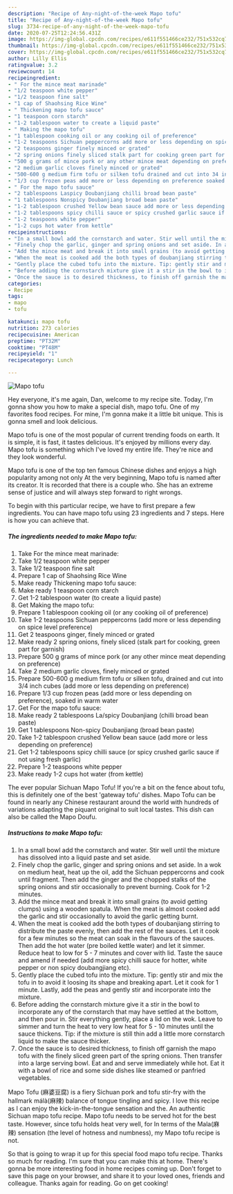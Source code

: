 ```yaml
---
description: "Recipe of Any-night-of-the-week Mapo tofu"
title: "Recipe of Any-night-of-the-week Mapo tofu"
slug: 3734-recipe-of-any-night-of-the-week-mapo-tofu
date: 2020-07-25T12:24:56.431Z
image: https://img-global.cpcdn.com/recipes/e611f551466ce232/751x532cq70/mapo-tofu-recipe-main-photo.jpg
thumbnail: https://img-global.cpcdn.com/recipes/e611f551466ce232/751x532cq70/mapo-tofu-recipe-main-photo.jpg
cover: https://img-global.cpcdn.com/recipes/e611f551466ce232/751x532cq70/mapo-tofu-recipe-main-photo.jpg
author: Lilly Ellis
ratingvalue: 3.2
reviewcount: 14
recipeingredient:
- " For the mince meat marinade"
- "1/2 teaspoon white pepper"
- "1/2 teaspoon fine salt"
- "1 cap of Shaohsing Rice Wine"
- " Thickening mapo tofu sauce"
- "1 teaspoon corn starch"
- "1-2 tablespoon water to create a liquid paste"
- " Making the mapo tofu"
- "1 tablespoon cooking oil or any cooking oil of preference"
- "1-2 teaspoons Sichuan peppercorns add more or less depending on spice level preference"
- "2 teaspoons ginger finely minced or grated"
- "2 spring onions finely sliced stalk part for cooking green part for garnish"
- "500 g grams of mince pork or any other mince meat depending on preference"
- "2 medium garlic cloves finely minced or grated"
- "500-600 g medium firm tofu or silken tofu drained and cut into 34 inch cubes add more or less depending on preference"
- "1/3 cup frozen peas add more or less depending on preference soaked in warm water"
- " For the mapo tofu sauce"
- "2 tablespoons Laspicy Doubanjiang chilli broad bean paste"
- "1 tablespoons Nonspicy Doubanjiang broad bean paste"
- "1-2 tablespoon crushed Yellow bean sauce add more or less depending on preference"
- "1-2 tablespoons spicy chilli sauce or spicy crushed garlic sauce if not using fresh garlic"
- "1-2 teaspoons white pepper"
- "1-2 cups hot water from kettle"
recipeinstructions:
- "In a small bowl add the cornstarch and water. Stir well until the mixture has dissolved into a liquid paste and set aside."
- "Finely chop the garlic, ginger and spring onions and set aside. In a wok on medium heat, heat up the oil, add the Sichuan peppercorns and cook until fragment. Then add the ginger and the chopped stalks of the spring onions and stir occasionally to prevent burning. Cook for 1-2 minutes."
- "Add the mince meat and break it into small grains (to avoid getting clumps) using a wooden spatula. When the meat is almost cooked add the garlic and stir occasionally to avoid the garlic getting burnt."
- "When the meat is cooked add the both types of doubanjiang stirring to distribute the paste evenly, then add the rest of the sauces. Let it cook for a few minutes so the meat can soak in the flavours of the sauces. Then add the hot water (pre boiled kettle water) and let it simmer. Reduce heat to low for 5 - 7 minutes and cover with lid. Taste the sauce and amend if needed (add more spicy chilli sauce for hotter, white pepper or non spicy doubangjiang etc)."
- "Gently place the cubed tofu into the mixture. Tip: gently stir and mix the tofu in to avoid it loosing its shape and breaking apart. Let it cook for 1 minute. Lastly, add the peas and gently stir and incorporate into the mixture."
- "Before adding the cornstarch mixture give it a stir in the bowl to incorporate any of the cornstarch that may have settled at the bottom, and then pour in. Stir everything gently, place a lid on the wok. Leave to simmer and turn the heat to very low heat for 5 - 10 minutes until the sauce thickens. Tip: if the mixture is still thin add a little more cornstarch liquid to make the sauce thicker."
- "Once the sauce is to desired thickness, to finish off garnish the mapo tofu with the finely sliced green part of the spring onions. Then transfer into a large serving bowl. Eat and and serve immediately while hot. Eat it with a bowl of rice and some side dishes like steamed or panfried vegetables."
categories:
- Recipe
tags:
- mapo
- tofu

katakunci: mapo tofu 
nutrition: 273 calories
recipecuisine: American
preptime: "PT32M"
cooktime: "PT48M"
recipeyield: "1"
recipecategory: Lunch

---
```



![Mapo tofu](https://img-global.cpcdn.com/recipes/e611f551466ce232/751x532cq70/mapo-tofu-recipe-main-photo.jpg)

Hey everyone, it's me again, Dan, welcome to my recipe site. Today, I'm gonna show you how to make a special dish, mapo tofu. One of my favorites food recipes. For mine, I'm gonna make it a little bit unique. This is gonna smell and look delicious.

Mapo tofu is one of the most popular of current trending foods on earth. It is simple, it is fast, it tastes delicious. It's enjoyed by millions every day. Mapo tofu is something which I've loved my entire life. They're nice and they look wonderful.

Mapo tofu is one of the top ten famous Chinese dishes and enjoys a high popularity among not only At the very beginning, Mapo tofu is named after its creator. It is recorded that there is a couple who. She has an extreme sense of justice and will always step forward to right wrongs.


To begin with this particular recipe, we have to first prepare a few ingredients. You can have mapo tofu using 23 ingredients and 7 steps. Here is how you can achieve that.

<!--inarticleads1-->

##### The ingredients needed to make Mapo tofu:

1. Take  For the mince meat marinade:
1. Take 1/2 teaspoon white pepper
1. Take 1/2 teaspoon fine salt
1. Prepare 1 cap of Shaohsing Rice Wine
1. Make ready  Thickening mapo tofu sauce:
1. Make ready 1 teaspoon corn starch
1. Get 1-2 tablespoon water (to create a liquid paste)
1. Get  Making the mapo tofu:
1. Prepare 1 tablespoon cooking oil (or any cooking oil of preference)
1. Take 1-2 teaspoons Sichuan peppercorns (add more or less depending on spice level preference)
1. Get 2 teaspoons ginger, finely minced or grated
1. Make ready 2 spring onions, finely sliced (stalk part for cooking, green part for garnish)
1. Prepare 500 g grams of mince pork (or any other mince meat depending on preference)
1. Take 2 medium garlic cloves, finely minced or grated
1. Prepare 500-600 g medium firm tofu or silken tofu, drained and cut into 3/4 inch cubes (add more or less depending on preference)
1. Prepare 1/3 cup frozen peas (add more or less depending on preference), soaked in warm water
1. Get  For the mapo tofu sauce:
1. Make ready 2 tablespoons La/spicy Doubanjiang (chilli broad bean paste)
1. Get 1 tablespoons Non-spicy Doubanjiang (broad bean paste)
1. Take 1-2 tablespoon crushed Yellow bean sauce (add more or less depending on preference)
1. Get 1-2 tablespoons spicy chilli sauce (or spicy crushed garlic sauce if not using fresh garlic)
1. Prepare 1-2 teaspoons white pepper
1. Make ready 1-2 cups hot water (from kettle)


The ever popular Sichuan Mapo Tofu! If you&#39;re a bit on the fence about tofu, this is definitely one of the best &#39;gateway tofu&#39; dishes. Mapo Tofu can be found in nearly any Chinese restaurant around the world with hundreds of variations adapting the piquant original to suit local tastes. This dish can also be called the Mapo Doufu. 

<!--inarticleads2-->

##### Instructions to make Mapo tofu:

1. In a small bowl add the cornstarch and water. Stir well until the mixture has dissolved into a liquid paste and set aside.
1. Finely chop the garlic, ginger and spring onions and set aside. In a wok on medium heat, heat up the oil, add the Sichuan peppercorns and cook until fragment. Then add the ginger and the chopped stalks of the spring onions and stir occasionally to prevent burning. Cook for 1-2 minutes.
1. Add the mince meat and break it into small grains (to avoid getting clumps) using a wooden spatula. When the meat is almost cooked add the garlic and stir occasionally to avoid the garlic getting burnt.
1. When the meat is cooked add the both types of doubanjiang stirring to distribute the paste evenly, then add the rest of the sauces. Let it cook for a few minutes so the meat can soak in the flavours of the sauces. Then add the hot water (pre boiled kettle water) and let it simmer. Reduce heat to low for 5 - 7 minutes and cover with lid. Taste the sauce and amend if needed (add more spicy chilli sauce for hotter, white pepper or non spicy doubangjiang etc).
1. Gently place the cubed tofu into the mixture. Tip: gently stir and mix the tofu in to avoid it loosing its shape and breaking apart. Let it cook for 1 minute. Lastly, add the peas and gently stir and incorporate into the mixture.
1. Before adding the cornstarch mixture give it a stir in the bowl to incorporate any of the cornstarch that may have settled at the bottom, and then pour in. Stir everything gently, place a lid on the wok. Leave to simmer and turn the heat to very low heat for 5 - 10 minutes until the sauce thickens. Tip: if the mixture is still thin add a little more cornstarch liquid to make the sauce thicker.
1. Once the sauce is to desired thickness, to finish off garnish the mapo tofu with the finely sliced green part of the spring onions. Then transfer into a large serving bowl. Eat and and serve immediately while hot. Eat it with a bowl of rice and some side dishes like steamed or panfried vegetables.


Mapo Tofu (麻婆豆腐) is a fiery Sichuan pork and tofu stir-fry with the hallmark málà(麻辣) balance of tongue tingling and spicy. I love this recipe as I can enjoy the kick-in-the-tongue sensation and the. An authentic Sichuan mapo tofu recipe. Mapo tofu needs to be served hot for the best taste. However, since tofu holds heat very well, for In terms of the Mala(麻辣) sensation (the level of hotness and numbness), my Mapo tofu recipe is not. 

So that is going to wrap it up for this special food mapo tofu recipe. Thanks so much for reading. I'm sure that you can make this at home. There's gonna be more interesting food in home recipes coming up. Don't forget to save this page on your browser, and share it to your loved ones, friends and colleague. Thanks again for reading. Go on get cooking!
